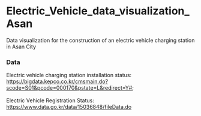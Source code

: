 # Electric_Vehicle_data_visualization_Asan
Data visualization for the construction of an electric vehicle charging station in Asan City


### Data
Electric vehicle charging station installation status: https://bigdata.kepco.co.kr/cmsmain.do?scode=S01&pcode=000170&pstate=L&redirect=Y#;
<br>
<br>
Electric Vehicle Registration Status: https://www.data.go.kr/data/15036848/fileData.do
